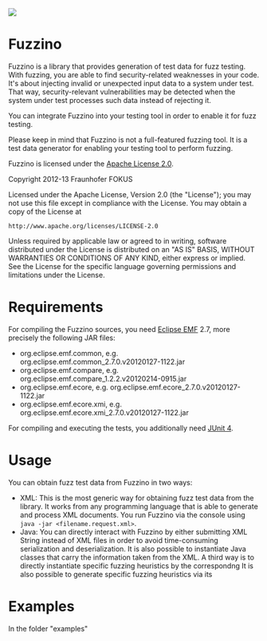 <img src="https://github.com/fraunhoferfokus/Fuzzino/blob/master/fuzzino.png">

Fuzzino
=======

Fuzzino is a library that provides generation of test data for fuzz testing. With fuzzing, you are able to find security-related weaknesses in your code. It's about injecting invalid or unexpected input data to a system under test. That way, security-relevant vulnerabilities may be detected when the system under test processes such data instead of rejecting it.

You can integrate Fuzzino into your testing tool in order to enable it for fuzz testing.

Please keep in mind that Fuzzino is not a full-featured fuzzing tool. It is a test data generator for enabling your testing tool to perform fuzzing.

Fuzzino is licensed under the [Apache License 2.0](http://www.apache.org/licenses/LICENSE-2.0).

Copyright 2012-13 Fraunhofer FOKUS

Licensed under the Apache License, Version 2.0 (the "License"); you may not use this file except in compliance with the License. You may obtain a copy of the License at

    http://www.apache.org/licenses/LICENSE-2.0

Unless required by applicable law or agreed to in writing, software distributed under the License is distributed on an "AS IS" BASIS, WITHOUT WARRANTIES OR CONDITIONS OF ANY KIND, either express or implied. See the License for the specific language governing permissions and limitations under the License.


Requirements
============

For compiling the Fuzzino sources, you need [Eclipse EMF](http://www.eclipse.org/modeling/emf/) 2.7, more precisely the following JAR files:

* org.eclipse.emf.common, e.g. org.eclipse.emf.common_2.7.0.v20120127-1122.jar
* org.eclipse.emf.compare, e.g. org.eclipse.emf.compare_1.2.2.v20120214-0915.jar
* org.eclipse.emf.ecore, e.g. org.eclipse.emf.ecore_2.7.0.v20120127-1122.jar
* org.eclipse.emf.ecore.xmi, e.g. org.eclipse.emf.ecore.xmi_2.7.0.v20120127-1122.jar

For compiling and executing the tests, you additionally need [JUnit 4](http://junit.org/).


Usage
=====

You can obtain fuzz test data from Fuzzino in two ways:

* XML: This is the most generic way for obtaining fuzz test data from the library. It works from any programming language that is able to generate and process XML documents. You run Fuzzino via the console using `java -jar <filename.request.xml>`.
* Java: You can directly interact with Fuzzino by either submitting XML String instead of XML files in order to avoid time-consuming serialization and deserialization. It is also possible to instantiate Java classes that carry the information taken from the XML. A third way is to directly instantiate specific fuzzing heuristics by the correspondng
It is also possible to generate specific fuzzing heuristics via its 

Examples
========

In the folder "examples"
